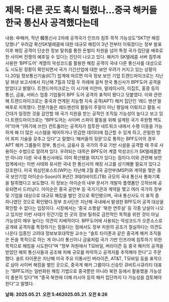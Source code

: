# **제목: 다른 곳도 혹시 털렸나…중국 해커들 한국 통신사 공격했다는데**

  내용: 中해커, 작년 韓통신사 2차례 공격국가 인프라 침투 목적 가능성도“SKT만 해킹 당했나” 우려감 확산SK텔레콤에 대한 대규모 해킹이 3년 전부터 이뤄졌다는 정부 발표 이후 해킹 공격이 단순한 정보 탈취를 통한 돈벌이 차원을 넘어 특정 국가·집단을 배후로 한 사이버 전쟁의 예후일 수 있다는 진단이 나오고 있다. 해커가 SK텔레콤 서버 침투에 사용한 ‘BPF도어’ 계열의 악성코드를 활용한 해킹 공격이 국내 다른 통신사를 대상으로도 시도된 정황이 확인되면서 국가 기간산업에 대한 보안 우려가 커지고 있는 상황이다.20일 정보통신기술(ICT) 업계에 따르면 미국 정보 보안 기업 트렌드마이크로는 지난달 펴낸 보고서에서 지난해 7월과 12월 두 차례에 걸쳐 한국 통신사가 BPF도어 공격을 받았다고 밝혔다. 트렌드마이크로는 이 시기에 미얀마, 말레이시아, 이집트, 홍콩 등의 통신, 금융, 서비스 업종 기업들이 BPF 도어 공격의 표적이 됐다고 덧붙였다. 이와 관련해 트렌드마이크로는 중국과 연계된 지능형 지속 공격(APT) 해커 집단인 ‘레드 멘션’을 배후로 지목했다. 전문가들은 레드멘션의 활동이 주말이 아닌 평일에 이뤄지고 활동 시간대가 일정한 것을 감안할 때 국가 지원을 받는 공적인 조직일 가능성이 높다고 보고 있다.트렌드마이크로는 “BPF도어는 사이버 스파이 활동을 위해 설계된 국가 후원형 백도어”라며 “(여기에 쓰인) 컨트롤러는 공격자가 침투한 네트워크 내에서 수평 이동을 가능하게 해 더 많은 시스템을 제어하거나 민감한 데이터에 접근할 수 있게 하고, 은밀한 방어 회피 기술을 갖추고 있다”고 말했다.‘해커들의 뒷문’으로 통하는 BPF도어의 경우 APT 해커 그룹들이 정부, 통신사, 금융사 등 국가의 주요 기반 시설을 공격할 때 주로 사용하는 수법으로 알려져 있다. 우려되는 대목은 BPF도어 계열 악성코드가 SK텔레콤뿐만 아니라 다른 국내 통신사에도 이미 확산됐을 여지가 있다는 점이다.이와 관련해 보안업계에서는 이번 사태와 유사한 국내 한 통신사의 해킹 사고를 상기해볼 필요가 있다고 강조한다. 미국 워싱턴포스트(WP)는 지난해 2월 중국 공안부(MSP)와 계약을 맺은 중국 보안기업 아이순(i-Soon)이 8년간 3테라바이트(TB) 규모의 국내 통신사 통화기록을 탈취했다고 보도했다. 이 정보는 아이순의 내부 문서가 개발자 플랫폼인 깃허브에 공유되면서 드러났다. 아이순은 중국 공안부 등 국가기관과 계약을 맺고 여러 국가의 정부 및 기업을 대상으로 대규모 해킹을 벌인 것으로 확인됐으며, 국내 통신사도 이 표적 중 하나였던 것으로 확인됐다.정부 조사단은 지난해 국내에서 발생한 BPF도어 공격 대상을 확인할 수 없다는 입장이다. 시장에서는 ‘중국 소행설’ ‘북한 연루설’ 등 각종 낭설이 나오고 있지만 이번 사태가 민간기업 한 곳의 정보 탈취로 금전적인 목적을 위한 것이 아닐 가능성이 매우 높다는 의견이 지배적이다. BPF도어에 사용되는 악성코드가 오픈소스로 공개돼 공격자를 특정하기는 힘들다는 점에서도 정부 차원의 공조가 절실하다는 의견도 나온다.임종인 고려대 정보보호대학원 교수는 “솔트 타이푼과 같은 중국계 해커 조직들은 돈을 목적으로 하는 게 아니라 통신이나 금융처럼 국가 기반 인프라에 침투하기 위한 목적으로 해킹을 시도한다”며 “정부 차원에서 T모바일, 버라이즌 등 중국 해커의 공격을 받았던 해외 통신사들과 공조해 피해 규모를 파악하고 공격자를 추적해야 한다”고 주문했다. 솔트 타이푼은 지난해 미국 주요 이통사인 버라이즌, AT&T, T모바일 등을 표적으로 삼아 사이버 해킹을 벌인 곳으로, 중국계 해커 그룹이다.신승민 큐비트시큐리티 대표는 “BPF도어는 일반화된 해킹 기법으로 중국뿐만 아니라 북한 등에서 활용했을 가능성이 충분히 있다”며 “중국·북한에 더해 러시아 등의 해커 집단까지 다 가능성을 검토해야 한다”고 말했다.

  **날짜: 2025.05.21. 오전 5:462025.05.21. 오전 8:26**